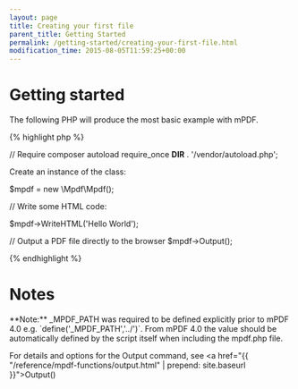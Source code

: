 ```yaml
---
layout: page
title: Creating your first file
parent_title: Getting Started
permalink: /getting-started/creating-your-first-file.html
modification_time: 2015-08-05T11:59:25+00:00
---
```


# Getting started

The following PHP will produce the most basic example with mPDF.

{% highlight php %}

// Require composer autoload
require_once __DIR__ . '/vendor/autoload.php';

Create an instance of the class:

$mpdf = new \Mpdf\Mpdf();

// Write some HTML code:

$mpdf->WriteHTML('Hello World');

// Output a PDF file directly to the browser
$mpdf->Output();

{% endhighlight %}

# Notes

<div class="alert alert-info" role="alert">**Note:** <span class="smallblock">_MPDF_PATH</span> was required to be defined explicitly prior to mPDF 4.0 e.g. `define('_MPDF_PATH','../')`. From mPDF 4.0 the value should be automatically defined by the script itself when including the mpdf.php file.</div>

For details and options for the Output command, see <a href="{{ "/reference/mpdf-functions/output.html" | prepend: site.baseurl }}">Output()</a>

